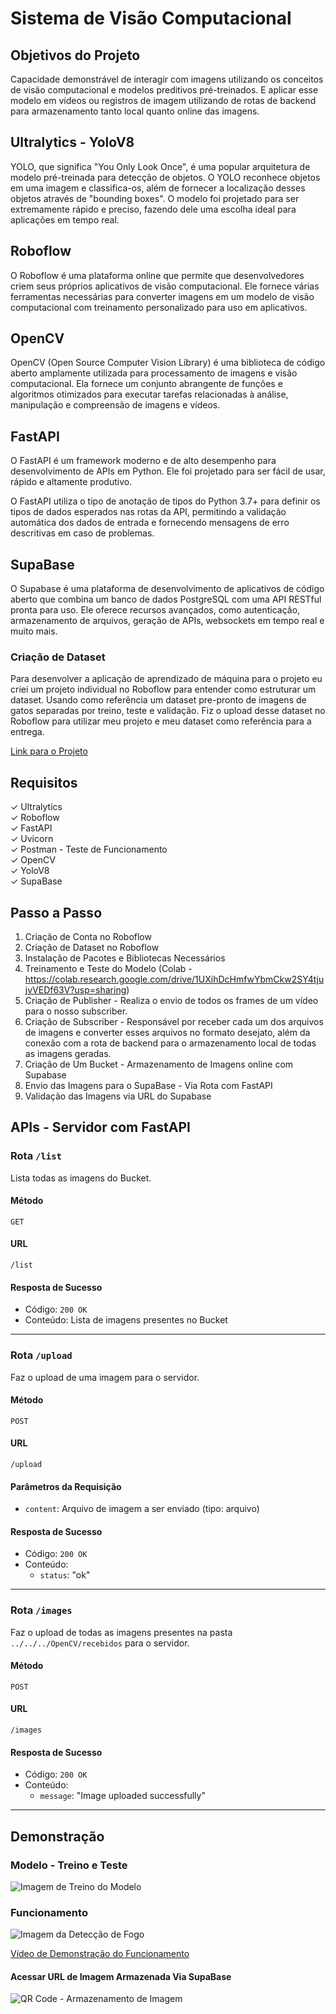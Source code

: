 # Sistema de Visão Computacional 

## Objetivos do Projeto 
Capacidade demonstrável de interagir com imagens utilizando os conceitos de visão computacional e modelos preditivos pré-treinados. E aplicar esse modelo em vídeos ou registros de imagem utilizando de rotas de backend para armazenamento tanto local quanto online das imagens.  

## Ultralytics - YoloV8
YOLO, que significa "You Only Look Once", é uma popular arquitetura de modelo pré-treinada para detecção de objetos. O YOLO reconhece objetos em uma imagem e classifica-os, além de fornecer a localização desses objetos através de "bounding boxes". O modelo foi projetado para ser extremamente rápido e preciso, fazendo dele uma escolha ideal para aplicações em tempo real.

## Roboflow
O Roboflow é uma plataforma online que permite que desenvolvedores criem seus próprios aplicativos de visão computacional. Ele fornece várias ferramentas necessárias para converter imagens em um modelo de visão computacional com treinamento personalizado para uso em aplicativos.

## OpenCV
OpenCV (Open Source Computer Vision Library) é uma biblioteca de código aberto amplamente utilizada para processamento de imagens e visão computacional. Ela fornece um conjunto abrangente de funções e algoritmos otimizados para executar tarefas relacionadas à análise, manipulação e compreensão de imagens e vídeos.

## FastAPI
O FastAPI é um framework moderno e de alto desempenho para desenvolvimento de APIs em Python. Ele foi projetado para ser fácil de usar, rápido e altamente produtivo.

O FastAPI utiliza o tipo de anotação de tipos do Python 3.7+ para definir os tipos de dados esperados nas rotas da API, permitindo a validação automática dos dados de entrada e fornecendo mensagens de erro descritivas em caso de problemas. 

## SupaBase
O Supabase é uma plataforma de desenvolvimento de aplicativos de código aberto que combina um banco de dados PostgreSQL com uma API RESTful pronta para uso. Ele oferece recursos avançados, como autenticação, armazenamento de arquivos, geração de APIs, websockets em tempo real e muito mais.

### Criação de Dataset 
Para desenvolver a aplicação de aprendizado de máquina para o projeto eu criei um projeto individual no Roboflow para entender como estruturar um dataset. Usando como referência um dataset pre-pronto de imagens de gatos separadas por treino, teste e validação. Fiz o upload desse dataset no Roboflow para utilizar meu projeto e meu dataset como referência para a entrega. 

[Link para o Projeto](https://universe.roboflow.com/gabrielainteli/cats_find)

## Requisitos
✓ Ultralytics<br>
✓ Roboflow<br>
✓ FastAPI<br> 
✓ Uvicorn<br> 
✓ Postman - Teste de Funcionamento<br> 
✓ OpenCV<br> 
✓ YoloV8<br>
✓ SupaBase<br>  

## Passo a Passo 
1. Criação de Conta no Roboflow 
2. Criação de Dataset no Roboflow 
3. Instalação de Pacotes e Bibliotecas Necessários 
4. Treinamento e Teste do Modelo (Colab - https://colab.research.google.com/drive/1UXihDcHmfwYbmCkw2SY4tjujvVEDf63V?usp=sharing)
5. Criação de Publisher - Realiza o envio de todos os frames de um vídeo para o nosso subscriber. 
6. Criação de Subscriber - Responsável por receber cada um dos arquivos de imagens e converter esses arquivos no formato desejato, além da conexão com a rota de backend para o armazenamento local de todas as imagens geradas. 
7. Criação de Um Bucket - Armazenamento de Imagens online com Supabase 
8. Envio das Imagens para o SupaBase - Via Rota com FastAPI 
9. Validação das Imagens via URL do Supabase 


## APIs - Servidor com FastAPI 

### Rota `/list`

Lista todas as imagens do Bucket.

#### Método
`GET`

#### URL
`/list`

#### Resposta de Sucesso
- Código: `200 OK`
- Conteúdo: Lista de imagens presentes no Bucket

---

### Rota `/upload`

Faz o upload de uma imagem para o servidor.

#### Método
`POST`

#### URL
`/upload`

#### Parâmetros da Requisição
- `content`: Arquivo de imagem a ser enviado (tipo: arquivo)

#### Resposta de Sucesso
- Código: `200 OK`
- Conteúdo:
  - `status`: "ok"

---

### Rota `/images`

Faz o upload de todas as imagens presentes na pasta `../../../OpenCV/recebidos` para o servidor.

#### Método
`POST`

#### URL
`/images`

#### Resposta de Sucesso
- Código: `200 OK`
- Conteúdo:
  - `message`: "Image uploaded successfully"

---

## Demonstração 
### Modelo - Treino e Teste 
![Imagem de Treino do Modelo](./media/training_model.png)

### Funcionamento 
![Imagem da Detecção de Fogo](./media/detection_image.png)<br>

[Vídeo de Demonstração do Funcionamento](https://youtu.be/OF1IXWf8eNA)<br>

#### Acessar URL de Imagem Armazenada Via SupaBase 
![QR Code - Armazenamento de Imagem](./media/qr_code.png)<br>

